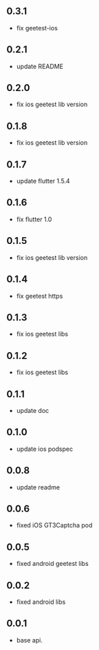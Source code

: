 ## 0.3.1

* fix geetest-ios

## 0.2.1

* update README

## 0.2.0

* fix ios geetest lib version

## 0.1.8

* fix ios geetest lib version

## 0.1.7

* update flutter 1.5.4

## 0.1.6

* fix flutter 1.0

## 0.1.5

* fix ios geetest lib version

## 0.1.4

* fix geetest https

## 0.1.3

* fix ios geetest libs

## 0.1.2

* fix ios geetest libs

## 0.1.1

* update doc

## 0.1.0

* update ios podspec

## 0.0.8

* update readme

## 0.0.6

* fixed iOS GT3Captcha pod

## 0.0.5

* fixed android geetest libs

## 0.0.2

* fixed android libs

## 0.0.1

* base api.